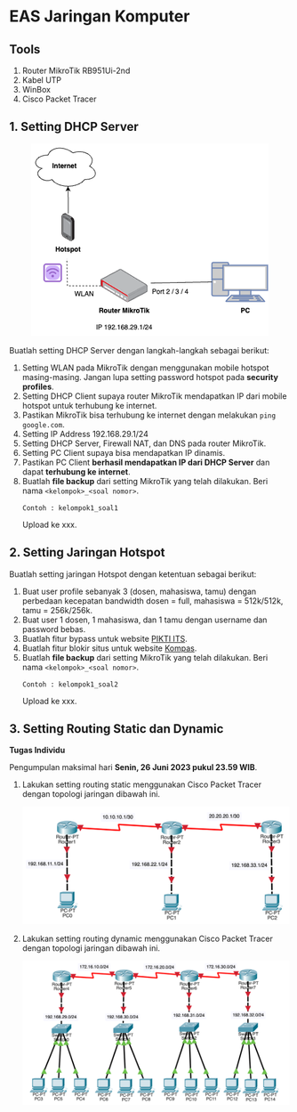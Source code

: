 # EAS Jaringan Komputer

## Tools

1. Router MikroTik RB951Ui-2nd
2. Kabel UTP
3. WinBox
4. Cisco Packet Tracer

## 1. Setting DHCP Server

<p align="center">
  <img src="img/architecture.png" alt="architecture"/>
</p>

Buatlah setting DHCP Server dengan langkah-langkah sebagai berikut:

1. Setting WLAN pada MikroTik dengan menggunakan mobile hotspot masing-masing. Jangan lupa setting password hotspot pada **security profiles**.
2. Setting DHCP Client supaya router MikroTik mendapatkan IP dari mobile hotspot untuk terhubung ke internet.
3. Pastikan MikroTik bisa terhubung ke internet dengan melakukan `ping google.com`.
4. Setting IP Address 192.168.29.1/24
5. Setting DHCP Server, Firewall NAT, dan DNS pada router MikroTik.
6. Setting PC Client supaya bisa mendapatkan IP dinamis.
7. Pastikan PC Client **berhasil mendapatkan IP dari DHCP Server** dan dapat **terhubung ke internet**.
8. Buatlah **file backup** dari setting MikroTik yang telah dilakukan. Beri nama `<kelompok>_<soal nomor>`.
   ```
   Contoh : kelompok1_soal1
   ```
   Upload ke xxx.

## 2. Setting Jaringan Hotspot

Buatlah setting jaringan Hotspot dengan ketentuan sebagai berikut:

1. Buat user profile sebanyak 3 (dosen, mahasiswa, tamu) dengan perbedaan kecepatan bandwidth dosen = full, mahasiswa = 512k/512k, tamu = 256k/256k.
2. Buat user 1 dosen, 1 mahasiswa, dan 1 tamu dengan username dan password bebas.
3. Buatlah fitur bypass untuk website [PIKTI ITS](https://pikti.itsteknosains.co.id/).
4. Buatlah fitur blokir situs untuk website [Kompas](www.kompas.com).
5. Buatlah **file backup** dari setting MikroTik yang telah dilakukan. Beri nama `<kelompok>_<soal nomor>`.
   ```
   Contoh : kelompok1_soal2
   ```
   Upload ke xxx.

## 3. Setting Routing Static dan Dynamic

**Tugas Individu**

Pengumpulan maksimal hari **Senin, 26 Juni 2023 pukul 23.59 WIB**.

1. Lakukan setting routing static menggunakan Cisco Packet Tracer dengan topologi jaringan dibawah ini.

   ![](img/routing_static.png)

2. Lakukan setting routing dynamic menggunakan Cisco Packet Tracer dengan topologi jaringan dibawah ini.

   ![](img/routing_dynamic.png)
